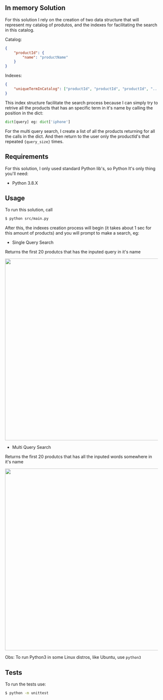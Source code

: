 ## In memory Solution

For this solution I rely on the creation of two data structure that will represent my catalog of produtos, and the indexes for facilitating the search in this catalog.  

Catalog: 
```json
{
    "productId": {
        "name": "productName"
    }
}
```

Indexes:
```json
{
    "uniqueTermInCatalog": ["productId", "productId", "productId", "..."]
}
```

This index structure facilitate the search process because I can simply try to retrive all the products that has an specific term in it's name by calling the position in the dict: 

```python
dict[query] eg: dict['iphone']
```

For the multi query search, I create a list of all the products returning for all the calls in the dict. And then return to the user only the productId's that repeated `{query_size}` times. 

## Requirements

For this solution, I only used standard Python lib's, so Python It's only thing you'll need:

- Python 3.8.X

## Usage

To run this solution, call

```bash
$ python src/main.py
```
After this, the indexes creation process will begin (it takes about 1 sec for this amount of products) and you will prompt to make a search, eg:
 

- Single Query Search

Returns the first 20 produtcs that has the inputed query in it's name

<img src="https://i.imgur.com/yZFARAZ.png" width="600">

- Multi Query Search

Returns the first 20 produtcs that has all the inputed words somewhere in it's name

<img src="https://i.imgur.com/NNn77Dj.png" width="600">


Obs: To run Python3 in some Linux distros, like Ubuntu, use `python3`

## Tests 

To run the tests use:

```bash
$ python -m unittest  
```